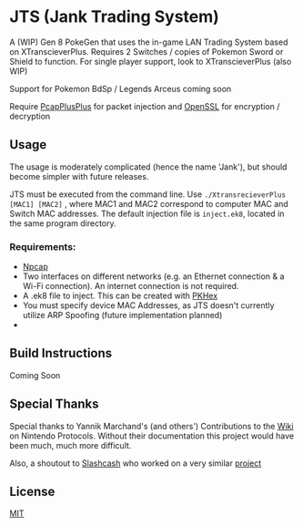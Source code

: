 # JTS (Jank Trading System)

A (WIP) Gen 8 PokeGen that uses the in-game LAN Trading System based on XTranscieverPlus.
Requires 2 Switches / copies of Pokemon Sword or Shield to function. For single player support, look to XTranscieverPlus (also WIP)

Support for Pokemon BdSp / Legends Arceus coming soon

Require [PcapPlusPlus](https://pcapplusplus.github.io/) for packet injection and [OpenSSL](https://www.openssl.org/) for encryption / decryption

## Usage

The usage is moderately complicated (hence the name 'Jank'), but should become simpler with future releases. 

JTS must be executed from the command line. Use ``` ./XtransrecieverPlus [MAC1] [MAC2] ``` , where MAC1 and MAC2 correspond to computer MAC and Switch MAC addresses. The default injection file is ``` inject.ek8 ```, located in the same program directory.


### Requirements:
- [Npcap](https://nmap.org/npcap/#download)
- Two interfaces on different networks (e.g. an Ethernet connection & a Wi-Fi connection). An internet connection is not required.
- A .ek8 file to inject. This can be created with [PKHex](https://projectpokemon.org/home/files/file/1-pkhex/)
- You must specify device MAC Addresses, as JTS doesn't currently utilize ARP Spoofing (future implementation planned)
- 
## Build Instructions

Coming Soon

## Special Thanks
Special thanks to Yannik Marchand's (and others') Contributions to the [Wiki](https://github.com/kinnay/NintendoClients/wiki) on Nintendo Protocols. Without their documentation this project would have been much, much more difficult.

Also, a shoutout to [Slashcash](https://github.com/Slashcash) who worked on a very similar [project](https://github.com/Slashcash/PSD) 

## License
[MIT](https://choosealicense.com/licenses/mit/)
